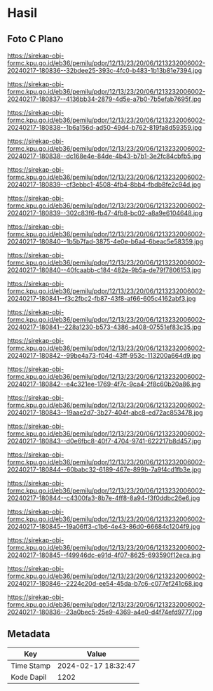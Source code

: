 # Hasil

## Foto C Plano

https://sirekap-obj-formc.kpu.go.id/eb36/pemilu/pdpr/12/13/23/20/06/1213232006002-20240217-180836--32bdee25-393c-4fc0-b483-1b13b81e7394.jpg

https://sirekap-obj-formc.kpu.go.id/eb36/pemilu/pdpr/12/13/23/20/06/1213232006002-20240217-180837--4136bb34-2879-4d5e-a7b0-7b5efab7695f.jpg

https://sirekap-obj-formc.kpu.go.id/eb36/pemilu/pdpr/12/13/23/20/06/1213232006002-20240217-180838--1b6a156d-ad50-49d4-b762-819fa8d59359.jpg

https://sirekap-obj-formc.kpu.go.id/eb36/pemilu/pdpr/12/13/23/20/06/1213232006002-20240217-180838--dc168e4e-84de-4b43-b7b1-3e2fc84cbfb5.jpg

https://sirekap-obj-formc.kpu.go.id/eb36/pemilu/pdpr/12/13/23/20/06/1213232006002-20240217-180839--cf3ebbc1-4508-4fb4-8bb4-fbdb8fe2c94d.jpg

https://sirekap-obj-formc.kpu.go.id/eb36/pemilu/pdpr/12/13/23/20/06/1213232006002-20240217-180839--302c83f6-fb47-4fb8-bc02-a8a9e6104648.jpg

https://sirekap-obj-formc.kpu.go.id/eb36/pemilu/pdpr/12/13/23/20/06/1213232006002-20240217-180840--1b5b7fad-3875-4e0e-b6a4-6beac5e58359.jpg

https://sirekap-obj-formc.kpu.go.id/eb36/pemilu/pdpr/12/13/23/20/06/1213232006002-20240217-180840--40fcaabb-c184-482e-9b5a-de79f7806153.jpg

https://sirekap-obj-formc.kpu.go.id/eb36/pemilu/pdpr/12/13/23/20/06/1213232006002-20240217-180841--f3c2fbc2-fb87-43f8-af66-605c4162abf3.jpg

https://sirekap-obj-formc.kpu.go.id/eb36/pemilu/pdpr/12/13/23/20/06/1213232006002-20240217-180841--228a1230-b573-4386-a408-07551ef83c35.jpg

https://sirekap-obj-formc.kpu.go.id/eb36/pemilu/pdpr/12/13/23/20/06/1213232006002-20240217-180842--99be4a73-f04d-43ff-953c-113200a664d9.jpg

https://sirekap-obj-formc.kpu.go.id/eb36/pemilu/pdpr/12/13/23/20/06/1213232006002-20240217-180842--e4c321ee-1769-4f7c-9ca4-2f8c60b20a86.jpg

https://sirekap-obj-formc.kpu.go.id/eb36/pemilu/pdpr/12/13/23/20/06/1213232006002-20240217-180843--19aae2d7-3b27-404f-abc8-ed72ac853478.jpg

https://sirekap-obj-formc.kpu.go.id/eb36/pemilu/pdpr/12/13/23/20/06/1213232006002-20240217-180843--d0e6fbc8-40f7-4704-9741-622217b8d457.jpg

https://sirekap-obj-formc.kpu.go.id/eb36/pemilu/pdpr/12/13/23/20/06/1213232006002-20240217-180844--60babc32-6189-467e-899b-7a9f4cd1fb3e.jpg

https://sirekap-obj-formc.kpu.go.id/eb36/pemilu/pdpr/12/13/23/20/06/1213232006002-20240217-180844--c4300fa3-8b7e-4ff8-8a94-f3f0ddbc26e6.jpg

https://sirekap-obj-formc.kpu.go.id/eb36/pemilu/pdpr/12/13/23/20/06/1213232006002-20240217-180845--19a06ff3-c1b6-4e43-86d0-66684c1204f9.jpg

https://sirekap-obj-formc.kpu.go.id/eb36/pemilu/pdpr/12/13/23/20/06/1213232006002-20240217-180845--f49946dc-e91d-4f07-8625-693590f12eca.jpg

https://sirekap-obj-formc.kpu.go.id/eb36/pemilu/pdpr/12/13/23/20/06/1213232006002-20240217-180846--2224c20d-ee54-45da-b7c6-c077ef241c68.jpg

https://sirekap-obj-formc.kpu.go.id/eb36/pemilu/pdpr/12/13/23/20/06/1213232006002-20240217-180836--23a0bec5-25e9-4369-a4e0-d4f74efd9777.jpg


## Metadata

| Key        | Value               |
| ---------- | ------------------- |
| Time Stamp | 2024-02-17 18:32:47 |
| Kode Dapil | 1202                |



